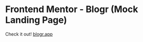 # Frontend Mentor - Blogr (Mock Landing Page)

Check it out! [blogr.app](https://blogr-forum.netlify.app) 

